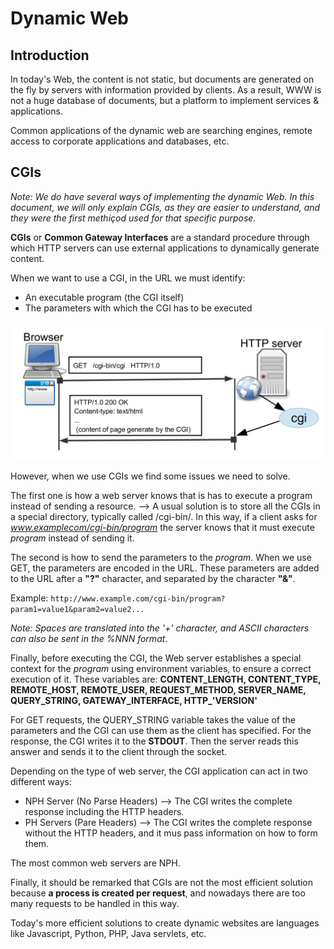 # Dynamic Web

<h2>Introduction</h2>

In today's Web, the content is not static, but documents are generated on the fly by servers with information provided by clients.
As a result, WWW is not a huge database of documents, but a platform to implement services & applications. 

Common applications of the dynamic web are searching engines, remote access to corporate applications and databases, etc.

<h2>CGIs</h2>

*Note: We do have several ways of implementing the dynamic Web. In this document, we will only explain CGIs, as they are easier to understand, and they were the first methiçod used for that specific purpose.*

**CGIs** or **Common Gateway Interfaces** are a standard procedure through which HTTP servers can use external applications to dynamically generate content.

When we want to use a CGI, in the URL we must identify:

- An executable program (the CGI itself)
- The parameters with which the CGI has to be executed

<img src="https://github.com/akaKush/Internet-Basics/blob/main/WWW/Teoria/Pictures/cgi.png"/>


However, when we use CGIs we find some issues we need to solve.

The first one is how a web server knows that is has to execute a program instead of sending a resource. --> A usual solution is to store all the CGIs in a special directory, typically called /cgi-bin/. In this way, if a client asks for *www.examplecom/cgi-bin/program* the server knows that it must execute *program* instead of sending it.

The second is how to send the parameters to the *program*. When we use GET, the parameters are encoded in the URL. These parameters are added to the URL after a **"?"** character, and separated by the character **"&"**.

Example:
`http://www.example.com/cgi-bin/program?param1=value1&param2=value2...`

*Note: Spaces are translated into the '+' character, and ASCII characters can also be sent in the %NNN format*.

Finally, before executing the CGI, the Web server establishes a special context for the *program* using environment variables, to ensure a correct execution of it.
These variables are:
**CONTENT_LENGTH, CONTENT_TYPE, REMOTE_HOST, REMOTE_USER, REQUEST_METHOD, SERVER_NAME, QUERY_STRING, GATEWAY_INTERFACE, HTTP_'VERSION'**

For GET requests, the QUERY_STRING variable takes the value of the parameters and the CGI can use them as the client has specified.
For the response, the CGI writes it to the **STDOUT**. Then the server reads this answer and sends it to the client through the socket.

Depending on the type of web server, the CGI application can act in two different ways:

- NPH Server (No Parse Headers) --> The CGI writes the complete response including the HTTP headers.
- PH Servers (Pare Headers) --> The CGI writes the complete response without the HTTP headers, and it mus pass information on how to form them.

The most common web servers are NPH.

Finally, it should be remarked that CGIs are not the most efficient solution because **a process is created per request**, and nowadays there are too many requests to be handled in this way.

Today's more efficient solutions to create dynamic websites are languages like Javascript, Python, PHP, Java servlets, etc.